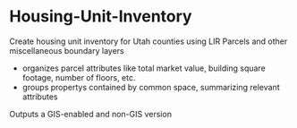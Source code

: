 # Housing-Unit-Inventory
Create housing unit inventory for Utah counties using LIR Parcels and other miscellaneous boundary layers
- organizes parcel attributes like total market value, building square footage, number of floors, etc.
- groups propertys contained by common space, summarizing relevant attributes  

Outputs a GIS-enabled and non-GIS version

